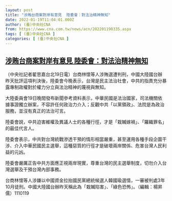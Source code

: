 ```yaml
---
layout: post
title: "涉賄台商案對岸有意見  陸委會：對法治精神無知"
date: 2022-01-19T11:04:01.000Z
author: (臺)中央社CNA
from: https://www.cna.com.tw/news/acn/202201190335.aspx
tags: [ (臺)中央社CNA ]
categories: [ (臺)中央社CNA ]
---
```

<!--1642590241000-->
[涉賄台商案對岸有意見  陸委會：對法治精神無知](https://www.cna.com.tw/news/acn/202201190335.aspx)
------

<div>
<div></div><div><p>（中央社記者翟思嘉台北19日電）台商林懷等人涉賄選遭判刑，中國大陸國台辦昨天批評這項判決後，陸委會今晚表示，台灣是民主法治社會，中共的指責充分暴露專制政權對於權力分立與法治精神的蔑視與無知。</p><p>大陸委員會19日晚間發布新聞參考資料表示，中華民國是法治國家，司法機關依據事證獨立辦案，不容許任何政治力介入；反觀中共「以黨領政」、法院是為政治服務，並沒有真正的法治可言。</p><p>陸委會說，中共迫害維權及異議人士的各種行徑，才是「栽贓嫁禍」、「羅織罪名」的最佳代言人。</p><p>陸委會表示，中共對台灣統戰滲透干預的情形相當嚴重，甚至運用各種手段企圖干涉、介入中華民國民主選舉，這種惡質的行徑才是破壞兩岸關係、危害台灣人民利益的元凶。</p><p>陸委會嚴厲正告中共方面應正視兩岸現實，尊重台灣的民主選舉制度，切勿介入台灣選舉及干預台灣內部事務。</p><p>台商林懷等人涉嫌以中國資金拉抬國民黨總統候選人韓國瑜選情，一審被判處3年10月徒刑。中國大陸國台辦昨天稱此為「栽贓陷害」、「綠色恐怖」。（編輯：楊昇儒）1110119</p></div>
</div>
